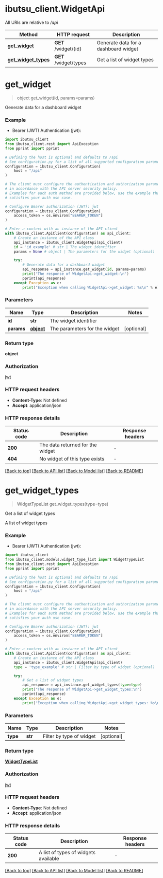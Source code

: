 # ibutsu_client.WidgetApi

All URIs are relative to */api*

Method | HTTP request | Description
------------- | ------------- | -------------
[**get_widget**](WidgetApi.md#get_widget) | **GET** /widget/{id} | Generate data for a dashboard widget
[**get_widget_types**](WidgetApi.md#get_widget_types) | **GET** /widget/types | Get a list of widget types


# **get_widget**
> object get_widget(id, params=params)

Generate data for a dashboard widget

### Example

* Bearer (JWT) Authentication (jwt):

```python
import ibutsu_client
from ibutsu_client.rest import ApiException
from pprint import pprint

# Defining the host is optional and defaults to /api
# See configuration.py for a list of all supported configuration parameters.
configuration = ibutsu_client.Configuration(
    host = "/api"
)

# The client must configure the authentication and authorization parameters
# in accordance with the API server security policy.
# Examples for each auth method are provided below, use the example that
# satisfies your auth use case.

# Configure Bearer authorization (JWT): jwt
configuration = ibutsu_client.Configuration(
    access_token = os.environ["BEARER_TOKEN"]
)

# Enter a context with an instance of the API client
with ibutsu_client.ApiClient(configuration) as api_client:
    # Create an instance of the API class
    api_instance = ibutsu_client.WidgetApi(api_client)
    id = 'id_example' # str | The widget identifier
    params = None # object | The parameters for the widget (optional)

    try:
        # Generate data for a dashboard widget
        api_response = api_instance.get_widget(id, params=params)
        print("The response of WidgetApi->get_widget:\n")
        pprint(api_response)
    except Exception as e:
        print("Exception when calling WidgetApi->get_widget: %s\n" % e)
```



### Parameters


Name | Type | Description  | Notes
------------- | ------------- | ------------- | -------------
 **id** | **str**| The widget identifier | 
 **params** | [**object**](.md)| The parameters for the widget | [optional] 

### Return type

**object**

### Authorization

[jwt](../README.md#jwt)

### HTTP request headers

 - **Content-Type**: Not defined
 - **Accept**: application/json

### HTTP response details

| Status code | Description | Response headers |
|-------------|-------------|------------------|
**200** | The data returned for the widget |  -  |
**404** | No widget of this type exists |  -  |

[[Back to top]](#) [[Back to API list]](../README.md#documentation-for-api-endpoints) [[Back to Model list]](../README.md#documentation-for-models) [[Back to README]](../README.md)

# **get_widget_types**
> WidgetTypeList get_widget_types(type=type)

Get a list of widget types

A list of widget types

### Example

* Bearer (JWT) Authentication (jwt):

```python
import ibutsu_client
from ibutsu_client.models.widget_type_list import WidgetTypeList
from ibutsu_client.rest import ApiException
from pprint import pprint

# Defining the host is optional and defaults to /api
# See configuration.py for a list of all supported configuration parameters.
configuration = ibutsu_client.Configuration(
    host = "/api"
)

# The client must configure the authentication and authorization parameters
# in accordance with the API server security policy.
# Examples for each auth method are provided below, use the example that
# satisfies your auth use case.

# Configure Bearer authorization (JWT): jwt
configuration = ibutsu_client.Configuration(
    access_token = os.environ["BEARER_TOKEN"]
)

# Enter a context with an instance of the API client
with ibutsu_client.ApiClient(configuration) as api_client:
    # Create an instance of the API class
    api_instance = ibutsu_client.WidgetApi(api_client)
    type = 'type_example' # str | Filter by type of widget (optional)

    try:
        # Get a list of widget types
        api_response = api_instance.get_widget_types(type=type)
        print("The response of WidgetApi->get_widget_types:\n")
        pprint(api_response)
    except Exception as e:
        print("Exception when calling WidgetApi->get_widget_types: %s\n" % e)
```



### Parameters


Name | Type | Description  | Notes
------------- | ------------- | ------------- | -------------
 **type** | **str**| Filter by type of widget | [optional] 

### Return type

[**WidgetTypeList**](WidgetTypeList.md)

### Authorization

[jwt](../README.md#jwt)

### HTTP request headers

 - **Content-Type**: Not defined
 - **Accept**: application/json

### HTTP response details

| Status code | Description | Response headers |
|-------------|-------------|------------------|
**200** | A list of types of widgets available |  -  |

[[Back to top]](#) [[Back to API list]](../README.md#documentation-for-api-endpoints) [[Back to Model list]](../README.md#documentation-for-models) [[Back to README]](../README.md)

